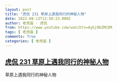 ```yaml
---
layout: post
title: "虎侃 231 草原上遇我同行的神秘人物"
date: 2022-08-13T12:50:23.000Z
author: 老虎庙 · 虎侃
from: https://www.youtube.com/watch?v=AyGj9bZMCDM
tags: [ 老虎庙 ]
comments: True
categories: [ 老虎庙 ]
---
```

<!--1660395023000-->
[虎侃 231 草原上遇我同行的神秘人物](https://www.youtube.com/watch?v=AyGj9bZMCDM)
------

<div>
草原上遇我同行的神秘人物
</div>

